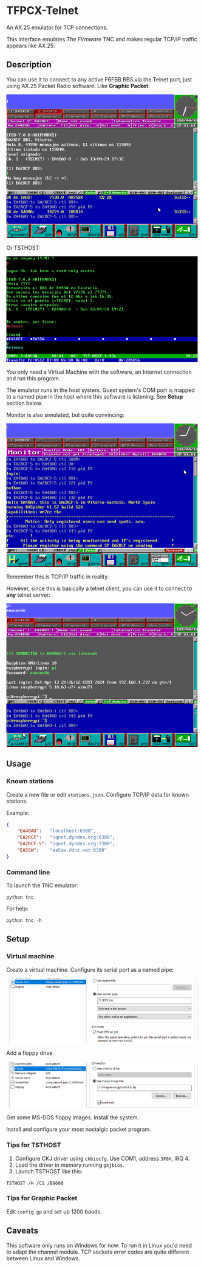 # TFPCX-Telnet

An AX.25 emulator for TCP connections.

This interface emulates *The Firmware* TNC and makes regular TCP/IP traffic appears like AX.25.

## Description

You can use it to connect to any active F6FBB BBS via the Telnet port, just using AX.25 Packet Radio software. Like **Graphic Packet**:

![](img/gp_ea2rcf.png)


Or TSTHOST:

![](img/tsthost_ea5sw.png)

You only need a Virtual Machine with the software, an Internet connection and run this program.

The emulator runs in the host system. Guest system's COM port is mapped to a named pipe in the host where this software is listening. See **Setup** section below.

Monitor is also simulated, but quite convincing:

![](img/gp_monitor.png)

Remember this is TCP/IP traffic in reality.

However, since this is basically a telnet client, you can use it to connect to **any** telnet server:

![](img/gp_telnet.png)


## Usage

### Known stations

Create a new file or edit `stations.json`. Configure TCP/IP data for known stations.

Example:

```json
{
    "EA4BAO":   "localhost:6300",
    "EA2RCF":   "cqnet.dyndns.org:6300",
    "EA2RCF-5": "cqnet.dyndns.org:7300",
    "EA5SW":    "ea5sw.ddns.net:6300"
}
```

### Command line

To launch the TNC emulator:

```
python tnc
```

For help:

```
python tnc -h
```


## Setup

### Virtual machine

Create a virtual machine. Configure its serial port as a named pipe:

![](img/serial.png)

Add a floppy drive. 

![](img/floppy.png)

Get some MS-DOS floppy images. Install the system.

Install and configure your most nostalgic packet program.

### Tips for TSTHOST

1. Configure CKJ driver using `ckbiocfg`. Use COM1, address `3F8H`, IRQ 4.
1. Load the driver in memory running `gkjbios`.
1. Launch TSTHOST like this:

  ```
  TSTHOST /H /C1 /B9600
  ```


### Tips for Graphic Packet

Edit `config.gp` and set up 1200 bauds.

## Caveats

This software only runs on Windows for now. To run it in Linux you'd need to adapt the channel module. TCP sockets error codes are quite different between Linux and Windows.

